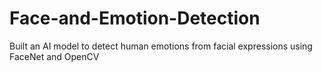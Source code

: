 # Face-and-Emotion-Detection
Built an AI model to detect human emotions from facial expressions using FaceNet and OpenCV
